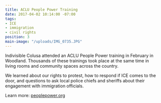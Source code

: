 ```yaml
---
title: ACLU People Power Training
date: 2017-04-02 10:14:00 -07:00
tags:
- ICE
- immigration
- civil rights
position: 3
main-image: "/uploads/IMG_0735.JPG"
---
```


Indivisible Colusa attended an ACLU People Power training in February in Woodland. Thousands of these trainings took place at the same time in living rooms and community spaces across the country. 

We learned about our rights to protest, how to respond if ICE comes to the door, and questions to ask local police chiefs and sheriffs about their engagement with immigration officials.

Learn more: [peoplepower.org](http://peoplepower.org) 